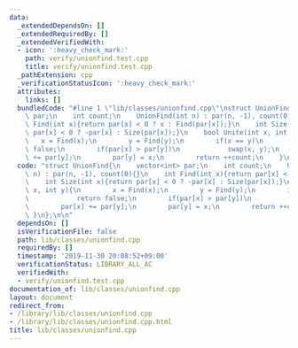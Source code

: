 ```yaml
---
data:
  _extendedDependsOn: []
  _extendedRequiredBy: []
  _extendedVerifiedWith:
  - icon: ':heavy_check_mark:'
    path: verify/unionfind.test.cpp
    title: verify/unionfind.test.cpp
  _pathExtension: cpp
  _verificationStatusIcon: ':heavy_check_mark:'
  attributes:
    links: []
  bundledCode: "#line 1 \"lib/classes/unionfind.cpp\"\nstruct UnionFind{\n    vector<int>\
    \ par;\n    int count;\n    UnionFind(int n) : par(n, -1), count(0){}\n    int\
    \ Find(int x){return par[x] < 0 ? x : Find(par[x]);}\n    int Size(int x){return\
    \ par[x] < 0 ? -par[x] : Size(par[x]);}\n    bool Unite(int x, int y){\n     \
    \   x = Find(x);\n        y = Find(y);\n        if(x == y)\n            return\
    \ false;\n        if(par[x] > par[y])\n            swap(x, y);\n        par[x]\
    \ += par[y];\n        par[y] = x;\n        return ++count;\n    }\n};\n\n"
  code: "struct UnionFind{\n    vector<int> par;\n    int count;\n    UnionFind(int\
    \ n) : par(n, -1), count(0){}\n    int Find(int x){return par[x] < 0 ? x : Find(par[x]);}\n\
    \    int Size(int x){return par[x] < 0 ? -par[x] : Size(par[x]);}\n    bool Unite(int\
    \ x, int y){\n        x = Find(x);\n        y = Find(y);\n        if(x == y)\n\
    \            return false;\n        if(par[x] > par[y])\n            swap(x, y);\n\
    \        par[x] += par[y];\n        par[y] = x;\n        return ++count;\n   \
    \ }\n};\n\n"
  dependsOn: []
  isVerificationFile: false
  path: lib/classes/unionfind.cpp
  requiredBy: []
  timestamp: '2019-11-30 20:08:52+09:00'
  verificationStatus: LIBRARY_ALL_AC
  verifiedWith:
  - verify/unionfind.test.cpp
documentation_of: lib/classes/unionfind.cpp
layout: document
redirect_from:
- /library/lib/classes/unionfind.cpp
- /library/lib/classes/unionfind.cpp.html
title: lib/classes/unionfind.cpp
---
```


